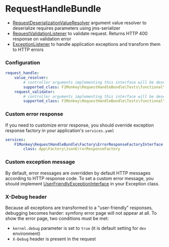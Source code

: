 # RequestHandleBundle

* [RequestDeserializationValueResolver](src/ArgumentValueResolver/RequestDeserializationValueResolver.php)
argument value resolver to deserialize requires parameters using jms-serializer
* [RequestValidationListener](src/EventListener/RequestValidationListener.php)
to validate request. Returns HTTP 400 response on validation error
* [ExceptionListener](src/EventListener/ExceptionListener.php) to handle application exceptions and transform them to HTTP errors

### Configuration
```yaml
request_handle:
    value_resolver:
        # controller arguments implementing this interface will be deserialized using RequestDeserializationValueResolver
        supported_class: F1Monkey\RequestHandleBundle\Tests\functional\Mock\RequestInterface
    request_validator:
        # controller arguments implementing this interface will be deserialized using RequestValidationListener
        supported_class: F1Monkey\RequestHandleBundle\Tests\functional\Mock\RequestInterface
```
### Custom error response
If you need to customize error response, you should override exception response factory in your application's `services.yaml`
```yaml
services:
    F1Monkey\RequestHandleBundle\Factory\ErrorResponseFactoryInterface:
        class: App\Factory\JsonErrorResponseFactory
```
### Custom exception message
By default, error messages are overridden by default HTTP messages according to HTTP response code.
To set a custom error message, you should implement [UserFriendlyExceptionInterface](src/Exception/UserFriendlyExceptionInterface.php) in your Exception class.
### X-Debug header
Because all exceptions are transformed to a "user-friendly" responses, debugging becomes harder: symfony error page will not appear at all.
To show the error page, two conditions must be met:
* `kernel.debug` parameter is set to `true` (it is default setting for `dev` environment)
* `X-Debug` header is present in the request